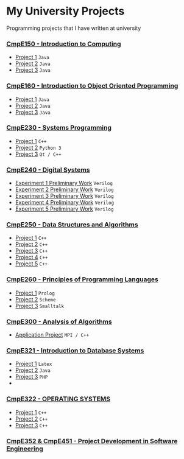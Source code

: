 # My University Projects
Programming projects that I have written at university

### [CmpE150 - Introduction to Computing](/cmpe150)
- [Project 1](/cmpe150/project1) `Java`
- [Project 2](/cmpe150/project2) `Java`
- [Project 3](/cmpe150/project3) `Java`

### [CmpE160 - Introduction to Object Oriented Programming](/cmpe160)
- [Project 1](/cmpe160/project1) `Java`
- [Project 2](/cmpe160/project2) `Java`
- [Project 3](/cmpe160/project3) `Java`

### [CmpE230 - Systems Programming](/cmpe230)
- [Project 1](/cmpe230/project1) `C++`
- [Project 2](/cmpe230/project2) `Python 3`
- [Project 3](/cmpe230/project3) `Qt / C++`

### [CmpE240 - Digital Systems](/cmpe240)
- [Experiment 1 Preliminary Work](/cmpe240/exp1) `Verilog`
- [Experiment 2 Preliminary Work](/cmpe240/exp2) `Verilog`
- [Experiment 3 Preliminary Work](/cmpe240/exp3) `Verilog`
- [Experiment 4 Preliminary Work](/cmpe240/exp4) `Verilog`
- [Experiment 5 Preliminary Work](/cmpe240/exp5) `Verilog`

### [CmpE250 - Data Structures and Algorithms](/cmpe250)
- [Project 1](/cmpe250/project1) `C++`
- [Project 2](/cmpe250/project2) `C++`
- [Project 3](/cmpe250/project3) `C++`
- [Project 4](/cmpe250/project4) `C++`
- [Project 5](/cmpe250/project5) `C++`

### [CmpE260 - Principles of Programming Languages](/cmpe260)
- [Project 1](/cmpe260/project1) `Prolog`
- [Project 2](/cmpe260/project2) `Scheme`
- [Project 3](/cmpe260/project3) `Smalltalk`

### [CmpE300 - Analysis of Algorithms](/cmpe300)
- [Application Project](/cmpe300) `MPI / C++`

### [CmpE321 - Introduction to Database Systems](/cmpe321)
- [Project 1](/cmpe321/project1) `Latex`
- [Project 2](/cmpe321/project2) `Java`
- [Project 3](/cmpe321/project3) `PHP`
- 
### [CmpE322 - OPERATING SYSTEMS](/cmpe322)
- [Project 1](/cmpe322/project1) `C++`
- [Project 2](/cmpe322/project2) `C++`
- [Project 3](/cmpe322/project3) `C++`

### [CmpE352 & CmpE451 - Project Development in Software Engineering](https://github.com/bounswe/bounswe2017group11)
